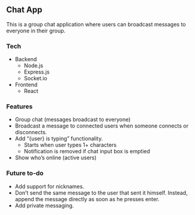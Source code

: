 ## Chat App

This is a group chat application where users can broadcast messages to everyone
in their group.

### Tech
* Backend
  * Node.js
  * Express.js
  * Socket.io
* Frontend
  * React

### Features
* Group chat (messages broadcast to everyone)
* Broadcast a message to connected users when someone connects or disconnects.
* Add “{user} is typing” functionality.
  * Starts when user types 1+ characters
  * Notification is removed if chat input box is emptied
* Show who’s online (active users)

### Future to-do
* Add support for nicknames.
* Don’t send the same message to the user that sent it himself. Instead, append the message directly as soon as he presses enter.
* Add private messaging.
